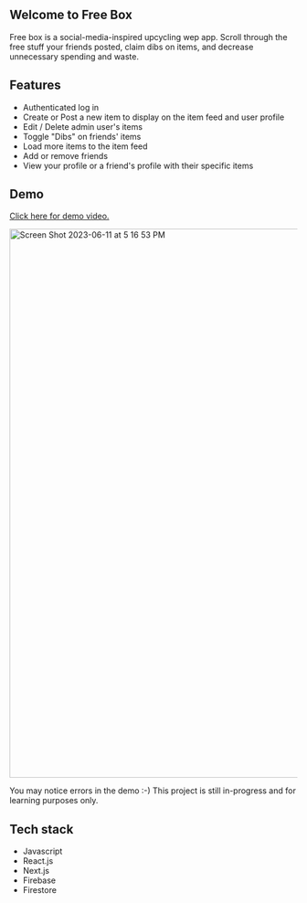 ## Welcome to Free Box
Free box is a social-media-inspired upcycling wep app. 
Scroll through the free stuff your friends posted, claim dibs on items, and decrease unnecessary spending and waste.

## Features
- Authenticated log in
- Create or Post a new item to display on the item feed and user profile
- Edit / Delete admin user's items
- Toggle "Dibs" on friends' items
- Load more items to the item feed
- Add or remove friends
- View your profile or a friend's profile with their specific items

## Demo
[Click here for demo video.](https://www.youtube.com/watch?v=seCv3KO5Vis)

[<img width="961" alt="Screen Shot 2023-06-11 at 5 16 53 PM" src="https://github.com/n1colemejia/free-box-pwa/assets/100858764/b7712319-61ca-4725-b9c5-e0359ac94e94">](https://youtu.be/seCv3KO5Vis)

You may notice errors in the demo :-) This project is still in-progress and for learning purposes only. 

## Tech stack
- Javascript
- React.js
- Next.js
- Firebase
- Firestore
